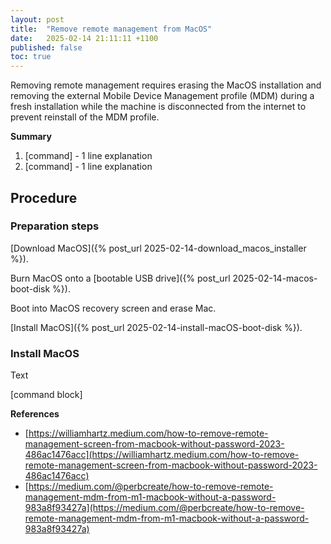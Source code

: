 ```yaml
---
layout: post
title:  "Remove remote management from MacOS"
date:   2025-02-14 21:11:11 +1100
published: false
toc: true
---
```


Removing remote management requires erasing the MacOS installation and removing the external Mobile Device Management profile (MDM) during a fresh installation while the machine is disconnected from the internet to prevent reinstall of the MDM profile.

**Summary**

1. [command] - 1 line explanation
2. [command] - 1 line explanation

## Procedure

### Preparation steps

[Download MacOS]({% post_url 2025-02-14-download_macos_installer %}).

Burn MacOS onto a [bootable USB drive]({% post_url 2025-02-14-macos-boot-disk %}).

Boot into MacOS recovery screen and erase Mac.

[Install MacOS]({% post_url 2025-02-14-install-macOS-boot-disk %}).




### Install MacOS

Text

[command block]

**References**

- [https://williamhartz.medium.com/how-to-remove-remote-management-screen-from-macbook-without-password-2023-486ac1476acc](https://williamhartz.medium.com/how-to-remove-remote-management-screen-from-macbook-without-password-2023-486ac1476acc)
- [https://medium.com/@perbcreate/how-to-remove-remote-management-mdm-from-m1-macbook-without-a-password-983a8f93427a](https://medium.com/@perbcreate/how-to-remove-remote-management-mdm-from-m1-macbook-without-a-password-983a8f93427a)
